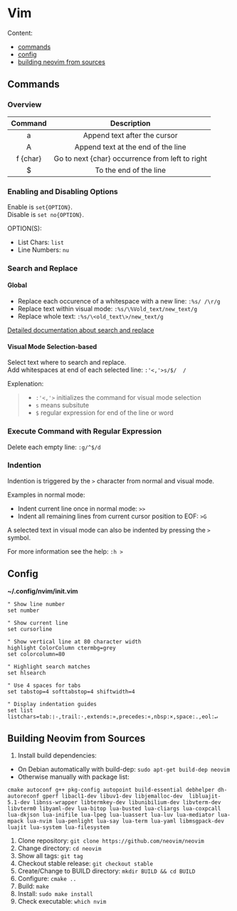 # Vim

Content:  
* [commands](#commands)
* [config](#config)
* [building neovim from sources](#building-neovim-from-sources)

## Commands

### Overview

| Command     | Description |
|:-----------:|:-----------:|
|    a        | Append text after the cursor |
|    A        | Append text at the end of the line |
|    f {char} | Go to next {char} occurrence from left to right |
|    $        | To the end of the line |


### Enabling and Disabling Options

Enable is ```set{OPTION}```.  
Disable is ```set no{OPTION}```.  

OPTION(S):

* List Chars: ```list```
* Line Numbers: ```nu```

### Search and Replace

#### Global

* Replace each occurence of a whitespace with a new line: `:%s/ /\r/g`
* Replace text within visual mode: `:%s/\%Vold_text/new_text/g`
* Replace whole text: `:%s/\<old_text\>/new_text/g`

[Detailed documentation about search and replace](https://vim.fandom.com/wiki/Search_and_replace)

#### Visual Mode Selection-based

Select text where to search and replace.  
Add whitespaces at end of each selected line: `:'<,'>s/$/  /`  

Explenation:  
> * `:'<,'>` initializes the command for visual mode selection
> * `s` means subsitute
> * `$` regular expression for end of the line or word

### Execute Command with Regular Expression

Delete each empty line: `:g/^$/d`

### Indention

Indention is triggered by the `>` character from normal and visual mode.  

Examples in normal mode:  

* Indent current line once in normal mode: `>>`
* Indent all remaining lines from current cursor position to EOF: `>G`

A selected text in visual mode can also be indented by pressing the `>` symbol.

For more information see the help: `:h >`

## Config

__~/.config/nvim/init.vim__

```
" Show line number
set number

" Show current line
set cursorline

" Show vertical line at 80 character width
highlight ColorColumn ctermbg=grey
set colorcolumn=80

" Highlight search matches
set hlsearch

" Use 4 spaces for tabs
set tabstop=4 softtabstop=4 shiftwidth=4

" Display indentation guides
set list listchars=tab:❘-,trail:·,extends:»,precedes:«,nbsp:×,space:.,eol:↵
```

## Building Neovim from Sources

1. Install build dependencies: 
  * On Debian automatically with build-dep: `sudo apt-get build-dep neovim`
  * Otherwise manually with package list:  
  ```
  cmake autoconf g++ pkg-config autopoint build-essential debhelper dh-autoreconf gperf libacl1-dev libuv1-dev libjemalloc-dev  libluajit-5.1-dev libnss-wrapper libtermkey-dev libunibilium-dev libvterm-dev libvterm0 libyaml-dev lua-bitop lua-busted lua-cliargs lua-coxpcall lua-dkjson lua-inifile lua-lpeg lua-luassert lua-luv lua-mediator lua-mpack lua-nvim lua-penlight lua-say lua-term lua-yaml libmsgpack-dev luajit lua-system lua-filesystem
  ```
1. Clone repository: `git clone https://github.com/neovim/neovim`
1. Change directory: `cd neovim`
1. Show all tags: `git tag`
1. Checkout stable release: `git checkout stable`
1. Create/Change to BUILD directory: `mkdir BUILD && cd BUILD`
1. Configure: `cmake ..`
1. Build: `make`
1. Install: `sudo make install`
1. Check executable: `which nvim`
